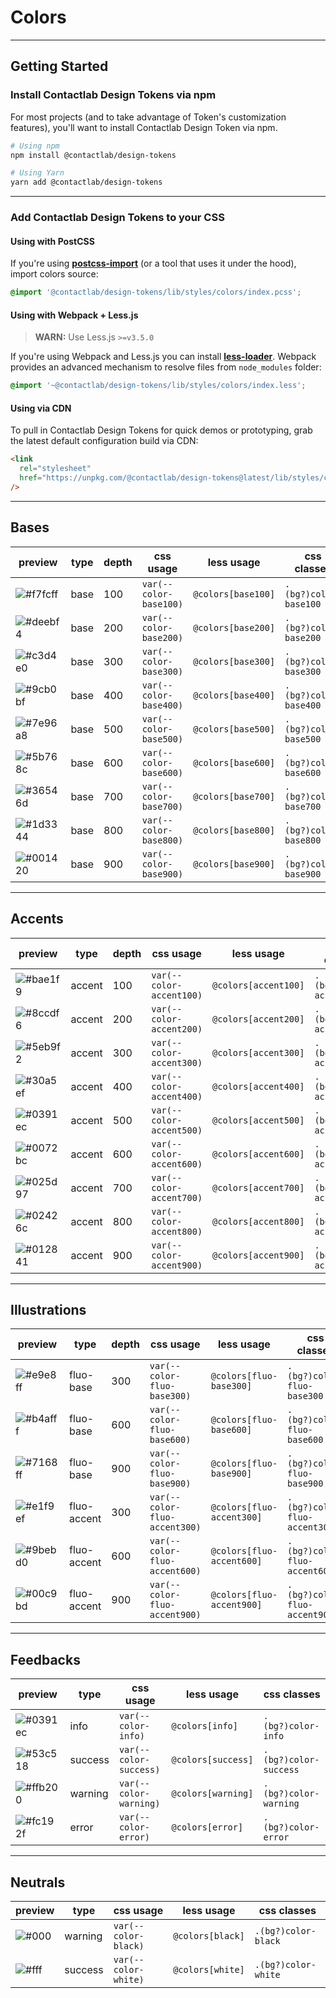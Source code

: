 # Colors

---

## Getting Started

### Install Contactlab Design Tokens via npm

For most projects (and to take advantage of Token's customization features), you'll want to install Contactlab Design Token via npm.

```sh
# Using npm
npm install @contactlab/design-tokens

# Using Yarn
yarn add @contactlab/design-tokens
```

---

### Add Contactlab Design Tokens to your CSS

#### Using with PostCSS

If you're using **[postcss-import](https://github.com/postcss/postcss-import)** (or a tool that uses it under the hood), import colors source:

```css
@import '@contactlab/design-tokens/lib/styles/colors/index.pcss';
```

#### Using with Webpack + Less.js

> **WARN:** Use Less.js `>=v3.5.0`

If you're using Webpack and Less.js you can install **[less-loader](https://github.com/webpack-contrib/less-loader#webpack-resolver)**. Webpack provides an advanced mechanism to resolve files from `node_modules` folder:

```css
@import '~@contactlab/design-tokens/lib/styles/colors/index.less';
```

#### Using via CDN

To pull in Contactlab Design Tokens for quick demos or prototyping, grab the latest default configuration build via CDN:

```html
<link
  rel="stylesheet"
  href="https://unpkg.com/@contactlab/design-tokens@latest/lib/styles/colors/index.css"
/>
```

---

## Bases

| preview                                                     | type | depth | css usage              | less usage         | css classes           |
| ----------------------------------------------------------- | ---- | ----- | ---------------------- | ------------------ | --------------------- |
| ![#f7fcff](https://via.placeholder.com/50x25/f7fcff/f7fcff) | base | 100   | `var(--color-base100)` | `@colors[base100]` | `.(bg?)color-base100` |
| ![#deebf4](https://via.placeholder.com/50x25/deebf4/deebf4) | base | 200   | `var(--color-base200)` | `@colors[base200]` | `.(bg?)color-base200` |
| ![#c3d4e0](https://via.placeholder.com/50x25/c3d4e0/c3d4e0) | base | 300   | `var(--color-base300)` | `@colors[base300]` | `.(bg?)color-base300` |
| ![#9cb0bf](https://via.placeholder.com/50x25/9cb0bf/9cb0bf) | base | 400   | `var(--color-base400)` | `@colors[base400]` | `.(bg?)color-base400` |
| ![#7e96a8](https://via.placeholder.com/50x25/7e96a8/7e96a8) | base | 500   | `var(--color-base500)` | `@colors[base500]` | `.(bg?)color-base500` |
| ![#5b768c](https://via.placeholder.com/50x25/5b768c/5b768c) | base | 600   | `var(--color-base600)` | `@colors[base600]` | `.(bg?)color-base600` |
| ![#36546d](https://via.placeholder.com/50x25/36546d/36546d) | base | 700   | `var(--color-base700)` | `@colors[base700]` | `.(bg?)color-base700` |
| ![#1d3344](https://via.placeholder.com/50x25/1d3344/1d3344) | base | 800   | `var(--color-base800)` | `@colors[base800]` | `.(bg?)color-base800` |
| ![#001420](https://via.placeholder.com/50x25/001420/001420) | base | 900   | `var(--color-base900)` | `@colors[base900]` | `.(bg?)color-base900` |

---

## Accents

| preview                                                     | type   | depth | css usage                | less usage           | css classes             |
| ----------------------------------------------------------- | ------ | ----- | ------------------------ | -------------------- | ----------------------- |
| ![#bae1f9](https://via.placeholder.com/50x25/bae1f9/bae1f9) | accent | 100   | `var(--color-accent100)` | `@colors[accent100]` | `.(bg?)color-accent100` |
| ![#8ccdf6](https://via.placeholder.com/50x25/8ccdf6/8ccdf6) | accent | 200   | `var(--color-accent200)` | `@colors[accent200]` | `.(bg?)color-accent200` |
| ![#5eb9f2](https://via.placeholder.com/50x25/5eb9f2/5eb9f2) | accent | 300   | `var(--color-accent300)` | `@colors[accent300]` | `.(bg?)color-accent300` |
| ![#30a5ef](https://via.placeholder.com/50x25/30a5ef/30a5ef) | accent | 400   | `var(--color-accent400)` | `@colors[accent400]` | `.(bg?)color-accent400` |
| ![#0391ec](https://via.placeholder.com/50x25/0391ec/0391ec) | accent | 500   | `var(--color-accent500)` | `@colors[accent500]` | `.(bg?)color-accent500` |
| ![#0072bc](https://via.placeholder.com/50x25/0072bc/0072bc) | accent | 600   | `var(--color-accent600)` | `@colors[accent600]` | `.(bg?)color-accent600` |
| ![#025d97](https://via.placeholder.com/50x25/025d97/025d97) | accent | 700   | `var(--color-accent700)` | `@colors[accent700]` | `.(bg?)color-accent700` |
| ![#02426c](https://via.placeholder.com/50x25/02426c/02426c) | accent | 800   | `var(--color-accent800)` | `@colors[accent800]` | `.(bg?)color-accent800` |
| ![#012841](https://via.placeholder.com/50x25/012841/012841) | accent | 900   | `var(--color-accent900)` | `@colors[accent900]` | `.(bg?)color-accent900` |

---

## Illustrations

| preview                                                     | type        | depth | css usage                     | less usage                | css classes                  |
| ----------------------------------------------------------- | ----------- | ----- | ----------------------------- | ------------------------- | ---------------------------- |
| ![#e9e8ff](https://via.placeholder.com/50x25/e9e8ff/e9e8ff) | fluo-base   | 300   | `var(--color-fluo-base300)`   | `@colors[fluo-base300]`   | `.(bg?)color-fluo-base300`   |
| ![#b4afff](https://via.placeholder.com/50x25/b4afff/b4afff) | fluo-base   | 600   | `var(--color-fluo-base600)`   | `@colors[fluo-base600]`   | `.(bg?)color-fluo-base600`   |
| ![#7168ff](https://via.placeholder.com/50x25/7168ff/7168ff) | fluo-base   | 900   | `var(--color-fluo-base900)`   | `@colors[fluo-base900]`   | `.(bg?)color-fluo-base900`   |
| ![#e1f9ef](https://via.placeholder.com/50x25/e1f9ef/e1f9ef) | fluo-accent | 300   | `var(--color-fluo-accent300)` | `@colors[fluo-accent300]` | `.(bg?)color-fluo-accent300` |
| ![#9bebd0](https://via.placeholder.com/50x25/9bebd0/9bebd0) | fluo-accent | 600   | `var(--color-fluo-accent600)` | `@colors[fluo-accent600]` | `.(bg?)color-fluo-accent600` |
| ![#00c9bd](https://via.placeholder.com/50x25/00c9bd/00c9bd) | fluo-accent | 900   | `var(--color-fluo-accent900)` | `@colors[fluo-accent900]` | `.(bg?)color-fluo-accent900` |

---

## Feedbacks

| preview                                                     | type    | css usage              | less usage         | css classes           |
| ----------------------------------------------------------- | ------- | ---------------------- | ------------------ | --------------------- |
| ![#0391ec](https://via.placeholder.com/50x25/0391ec/0391ec) | info    | `var(--color-info)`    | `@colors[info]`    | `.(bg?)color-info`    |
| ![#53c518](https://via.placeholder.com/50x25/53c518/53c518) | success | `var(--color-success)` | `@colors[success]` | `.(bg?)color-success` |
| ![#ffb200](https://via.placeholder.com/50x25/ffb200/ffb200) | warning | `var(--color-warning)` | `@colors[warning]` | `.(bg?)color-warning` |
| ![#fc192f](https://via.placeholder.com/50x25/fc192f/fc192f) | error   | `var(--color-error)`   | `@colors[error]`   | `.(bg?)color-error`   |

---

## Neutrals

| preview                                            | type    | css usage            | less usage       | css classes         |
| -------------------------------------------------- | ------- | -------------------- | ---------------- | ------------------- |
| ![#000](https://via.placeholder.com/50x25/000/000) | warning | `var(--color-black)` | `@colors[black]` | `.(bg?)color-black` |
| ![#fff](https://via.placeholder.com/50x25/fff/fff) | success | `var(--color-white)` | `@colors[white]` | `.(bg?)color-white` |
